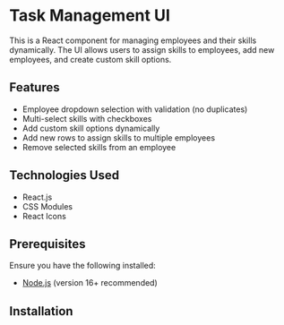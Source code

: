 # Task Management UI

This is a React component for managing employees and their skills dynamically. The UI allows users to assign skills to employees, add new employees, and create custom skill options.

## Features
- Employee dropdown selection with validation (no duplicates)
- Multi-select skills with checkboxes
- Add custom skill options dynamically
- Add new rows to assign skills to multiple employees
- Remove selected skills from an employee

## Technologies Used
- React.js
- CSS Modules
- React Icons

## Prerequisites
Ensure you have the following installed:
- [Node.js](https://nodejs.org/) (version 16+ recommended)

## Installation